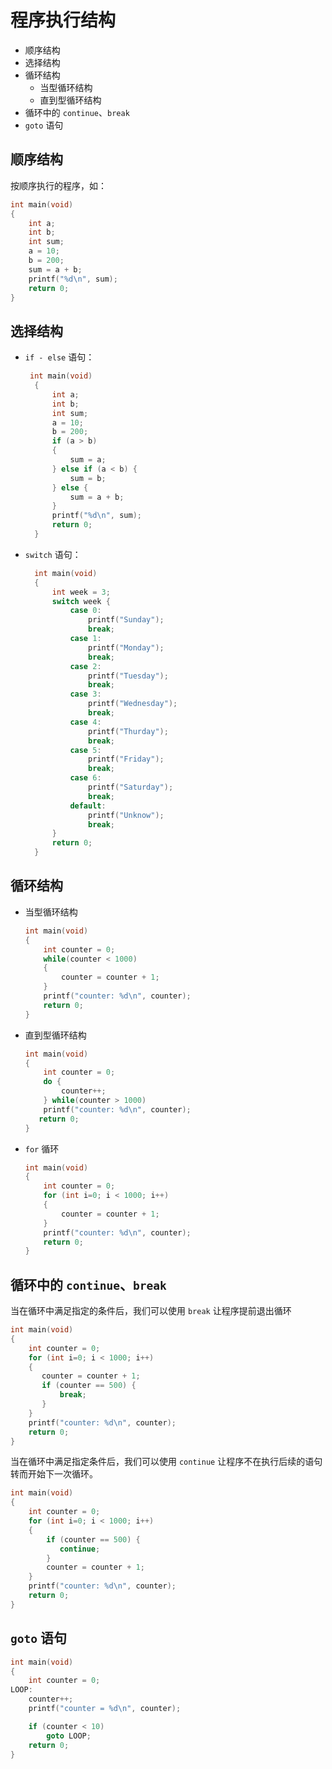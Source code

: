 # 程序执行结构

* 顺序结构
* 选择结构
* 循环结构
  * 当型循环结构
  * 直到型循环结构
* 循环中的 `continue`、`break`
* `goto` 语句

## 顺序结构

按顺序执行的程序，如：

```c
int main(void)
{
    int a;
    int b;
    int sum;
    a = 10;
    b = 200;
    sum = a + b;
    printf("%d\n", sum);
    return 0;
}
```

## 选择结构

* `if - else` 语句：

  ```c
   int main(void)
    {
        int a;
        int b;
        int sum;
        a = 10;
        b = 200;
        if (a > b)
        {
            sum = a;
        } else if (a < b) {
            sum = b;
        } else {
            sum = a + b;
        }
        printf("%d\n", sum);
        return 0;
    }  
  ```

* `switch` 语句：
  
  ```c
    int main(void)
    {
        int week = 3;
        switch week {
            case 0: 
                printf("Sunday");
                break;
            case 1: 
                printf("Monday");
                break;
            case 2:
                printf("Tuesday");
                break;
            case 3:
                printf("Wednesday");
                break;
            case 4:
                printf("Thurday");
                break;
            case 5:
                printf("Friday");
                break;
            case 6: 
                printf("Saturday");
                break;
            default: 
                printf("Unknow");
                break;
        }
        return 0;
    }
  ```

## 循环结构

* 当型循环结构

  ```c
  int main(void)
  {
      int counter = 0;
      while(counter < 1000)
      {
          counter = counter + 1;
      }
      printf("counter: %d\n", counter);
      return 0;
  }
  ```

* 直到型循环结构

  ```c
  int main(void)
  {
      int counter = 0;
      do {
          counter++;
      } while(counter > 1000)
      printf("counter: %d\n", counter);
     return 0;
  }
  ```

* `for` 循环

  ```c
  int main(void)
  {
      int counter = 0;
      for (int i=0; i < 1000; i++)
      {
          counter = counter + 1;
      }
      printf("counter: %d\n", counter);
      return 0;
  }
  ```

## 循环中的 `continue`、`break`

当在循环中满足指定的条件后，我们可以使用 `break` 让程序提前退出循环

```c
int main(void)
{
    int counter = 0;
    for (int i=0; i < 1000; i++)
    {
       counter = counter + 1;
       if (counter == 500) {
           break;
       }
    }
    printf("counter: %d\n", counter);
    return 0;
}

```

当在循环中满足指定条件后，我们可以使用 `continue` 让程序不在执行后续的语句转而开始下一次循环。

```c
int main(void)
{
    int counter = 0;
    for (int i=0; i < 1000; i++)
    {
        if (counter == 500) {
           continue;
        }
        counter = counter + 1;
    }
    printf("counter: %d\n", counter);
    return 0;
}
```

## `goto` 语句

```c
int main(void)
{
    int counter = 0;
LOOP:
    counter++;
    printf("counter = %d\n", counter);

    if (counter < 10)
        goto LOOP;
    return 0;
}
```